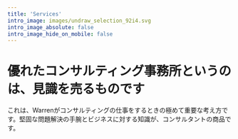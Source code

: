 ```yaml
---
title: 'Services'
intro_image: images/undraw_selection_92i4.svg
intro_image_absolute: false
intro_image_hide_on_mobile: false
---
```


# 優れたコンサルティング事務所というのは、見識を売るものです
これは、Warrenがコンサルティングの仕事をするときの極めて重要な考え方です。堅固な問題解決の手腕とビジネスに対する知識が、コンサルタントの商品です。



